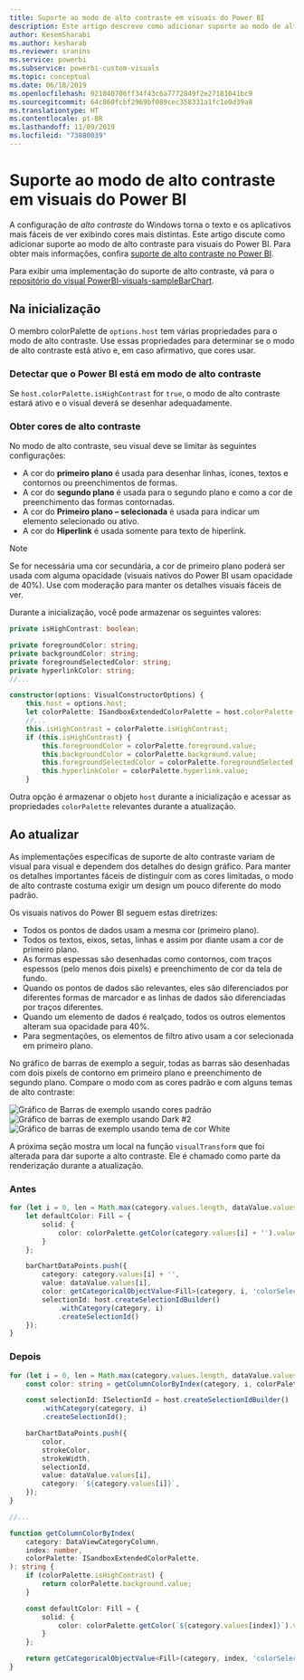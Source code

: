 ```yaml
---
title: Suporte ao modo de alto contraste em visuais do Power BI
description: Este artigo descreve como adicionar suporte ao modo de alto contraste para visuais do Power BI.
author: KesemSharabi
ms.author: kesharab
ms.reviewer: sranins
ms.service: powerbi
ms.subservice: powerbi-custom-visuals
ms.topic: conceptual
ms.date: 06/18/2019
ms.openlocfilehash: 021040706ff34f43c6a7772849f2e27181041bc9
ms.sourcegitcommit: 64c860fcbf2969bf089cec358331a1fc1e0d39a8
ms.translationtype: HT
ms.contentlocale: pt-BR
ms.lasthandoff: 11/09/2019
ms.locfileid: "73880039"
---
```

# <a name="high-contrast-mode-support-in-power-bi-visuals"></a>Suporte ao modo de alto contraste em visuais do Power BI

A configuração de *alto contraste* do Windows torna o texto e os aplicativos mais fáceis de ver exibindo cores mais distintas. Este artigo discute como adicionar suporte ao modo de alto contraste para visuais do Power BI. Para obter mais informações, confira [suporte de alto contraste no Power BI](https://powerbi.microsoft.com/blog/power-bi-desktop-june-2018-feature-summary/#highContrast).

Para exibir uma implementação do suporte de alto contraste, vá para o [repositório do visual PowerBI-visuals-sampleBarChart](https://github.com/Microsoft/PowerBI-visuals-sampleBarChart/commit/61011c82b66ca0d3321868f1d089c65101ca42e6).

## <a name="on-initialization"></a>Na inicialização

O membro colorPalette de `options.host` tem várias propriedades para o modo de alto contraste. Use essas propriedades para determinar se o modo de alto contraste está ativo e, em caso afirmativo, que cores usar.

### <a name="detect-that-power-bi-is-in-high-contrast-mode"></a>Detectar que o Power BI está em modo de alto contraste

Se `host.colorPalette.isHighContrast` for `true`, o modo de alto contraste estará ativo e o visual deverá se desenhar adequadamente.

### <a name="get-high-contrast-colors"></a>Obter cores de alto contraste

No modo de alto contraste, seu visual deve se limitar às seguintes configurações:

* A cor do **primeiro plano** é usada para desenhar linhas, ícones, textos e contornos ou preenchimentos de formas.
* A cor do **segundo plano** é usada para o segundo plano e como a cor de preenchimento das formas contornadas.
* A cor do **Primeiro plano – selecionada** é usada para indicar um elemento selecionado ou ativo.
* A cor do **Hiperlink** é usada somente para texto de hiperlink.

> [!NOTE]
> Se for necessária uma cor secundária, a cor de primeiro plano poderá ser usada com alguma opacidade (visuais nativos do Power BI usam opacidade de 40%). Use com moderação para manter os detalhes visuais fáceis de ver.

Durante a inicialização, você pode armazenar os seguintes valores:

```typescript
private isHighContrast: boolean;

private foregroundColor: string;
private backgroundColor: string;
private foregroundSelectedColor: string;
private hyperlinkColor: string;
//...

constructor(options: VisualConstructorOptions) {
    this.host = options.host;
    let colorPalette: ISandboxExtendedColorPalette = host.colorPalette;
    //...
    this.isHighContrast = colorPalette.isHighContrast;
    if (this.isHighContrast) {
        this.foregroundColor = colorPalette.foreground.value;
        this.backgroundColor = colorPalette.background.value;
        this.foregroundSelectedColor = colorPalette.foregroundSelected.value;
        this.hyperlinkColor = colorPalette.hyperlink.value;
    }
```

Outra opção é armazenar o objeto `host` durante a inicialização e acessar as propriedades `colorPalette` relevantes durante a atualização.

## <a name="on-update"></a>Ao atualizar

As implementações específicas de suporte de alto contraste variam de visual para visual e dependem dos detalhes do design gráfico. Para manter os detalhes importantes fáceis de distinguir com as cores limitadas, o modo de alto contraste costuma exigir um design um pouco diferente do modo padrão.

Os visuais nativos do Power BI seguem estas diretrizes:

* Todos os pontos de dados usam a mesma cor (primeiro plano).
* Todos os textos, eixos, setas, linhas e assim por diante usam a cor de primeiro plano.
* As formas espessas são desenhadas como contornos, com traços espessos (pelo menos dois pixels) e preenchimento de cor da tela de fundo.
* Quando os pontos de dados são relevantes, eles são diferenciados por diferentes formas de marcador e as linhas de dados são diferenciadas por traços diferentes.
* Quando um elemento de dados é realçado, todos os outros elementos alteram sua opacidade para 40%.
* Para segmentações, os elementos de filtro ativo usam a cor selecionada em primeiro plano.

No gráfico de barras de exemplo a seguir, todas as barras são desenhadas com dois pixels de contorno em primeiro plano e preenchimento de segundo plano. Compare o modo com as cores padrão e com alguns temas de alto contraste:

![Gráfico de Barras de exemplo usando cores padrão](./media/hc-samplebarchart-standard.png)
![Gráfico de barras de exemplo usando *Dark #2*](./media/hc-samplebarchart-dark2.png)
![Gráfico de barras de exemplo usando tema de cor *White*](./media/hc-samplebarchart-white.png)

A próxima seção mostra um local na função `visualTransform` que foi alterada para dar suporte a alto contraste. Ele é chamado como parte da renderização durante a atualização.

### <a name="before"></a>Antes

```typescript
for (let i = 0, len = Math.max(category.values.length, dataValue.values.length); i < len; i++) {
    let defaultColor: Fill = {
        solid: {
            color: colorPalette.getColor(category.values[i] + '').value
        }
    };

    barChartDataPoints.push({
        category: category.values[i] + '',
        value: dataValue.values[i],
        color: getCategoricalObjectValue<Fill>(category, i, 'colorSelector', 'fill', defaultColor).solid.color,
        selectionId: host.createSelectionIdBuilder()
            .withCategory(category, i)
            .createSelectionId()
    });
}
```

### <a name="after"></a>Depois

```typescript
for (let i = 0, len = Math.max(category.values.length, dataValue.values.length); i < len; i++) {
    const color: string = getColumnColorByIndex(category, i, colorPalette);

    const selectionId: ISelectionId = host.createSelectionIdBuilder()
        .withCategory(category, i)
        .createSelectionId();

    barChartDataPoints.push({
        color,
        strokeColor,
        strokeWidth,
        selectionId,
        value: dataValue.values[i],
        category: `${category.values[i]}`,
    });
}

//...

function getColumnColorByIndex(
    category: DataViewCategoryColumn,
    index: number,
    colorPalette: ISandboxExtendedColorPalette,
): string {
    if (colorPalette.isHighContrast) {
        return colorPalette.background.value;
    }

    const defaultColor: Fill = {
        solid: {
            color: colorPalette.getColor(`${category.values[index]}`).value,
        }
    };

    return getCategoricalObjectValue<Fill>(category, index, 'colorSelector', 'fill', defaultColor).solid.color;
}
```
